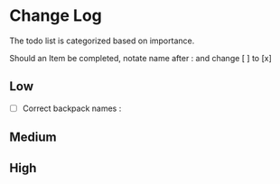 # Change Log
The todo list is categorized based on importance.

Should an Item be completed, notate name after : and change [ ] to [x]

## Low

- [ ] Correct backpack names : 

## Medium

## High